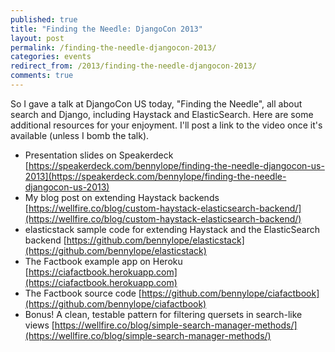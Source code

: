 ```yaml
---
published: true
title: "Finding the Needle: DjangoCon 2013"
layout: post
permalink: /finding-the-needle-djangocon-2013/
categories: events
redirect_from: /2013/finding-the-needle-djangocon-2013/
comments: true
---
```


So I gave a talk at DjangoCon US today, "Finding the Needle", all about
search and Django, including Haystack and ElasticSearch. Here are some
additional resources for your enjoyment. I'll post a link to the video
once it's available (unless I bomb the talk).

* Presentation slides on Speakerdeck
  [https://speakerdeck.com/bennylope/finding-the-needle-djangocon-us-2013](https://speakerdeck.com/bennylope/finding-the-needle-djangocon-us-2013)
* My blog post on extending Haystack backends
  [https://wellfire.co/blog/custom-haystack-elasticsearch-backend/](https://wellfire.co/blog/custom-haystack-elasticsearch-backend/)
* elasticstack sample code for extending Haystack and the ElasticSearch
  backend [https://github.com/bennylope/elasticstack](https://github.com/bennylope/elasticstack)
* The Factbook example app on Heroku
  [https://ciafactbook.herokuapp.com](https://ciafactbook.herokuapp.com)
* The Factbook source code
  [https://github.com/bennylope/ciafactbook](https://github.com/bennylope/ciafactbook)
* Bonus! A clean, testable pattern for filtering quersets in search-like
  views [https://wellfire.co/blog/simple-search-manager-methods/](https://wellfire.co/blog/simple-search-manager-methods/)
